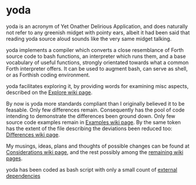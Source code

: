 # yoda

yoda is an acronym of Yet Onather Delirious Application, and does
naturally not refer to any greenish midget with pointy ears, albeit it had
been said that reading yoda source aloud sounds like the very same midget
talking.

yoda implements a compiler which converts a close resemblance of Forth
source code to bash functions, an interpreter which runs them, and a base
vocabulary of useful functions, strongly orientated towards what a common
Forth interpreter offers.  It can be used to augment bash, can serve as
shell, or as Forthish coding environment.

yoda facilitates exploring it, by providing words for examining misc
aspects, described on the [Explore wiki page](https://github.com/Bushmills/yoda/wiki/Explore).

By now is yoda more standards compliant than I originally believed it to be feasable. Only
few differences remain. Consequently has the pool of code intending to demonstrate the
differences been ground down. Only few source code examples remain in
[Examples wiki page](https://github.com/Bushmills/yoda/wiki/Examples). By the same token
has the extent of the file describing the deviations been reduced too:
[Differences wiki page](https://github.com/Bushmills/yoda/wiki/Differences).

My musings, ideas, plans and thoughts of possible changes can be found at
[Considerations wiki
page](https://github.com/Bushmills/yoda/wiki/Considerations), and the rest possibly
among the [remaining wiki pages](https://github.com/Bushmills/yoda/wiki/Home).

yoda has been coded as bash script with only a small count of [external dependencies](https://github.com/Bushmills/yoda/wiki/Dependencies)
